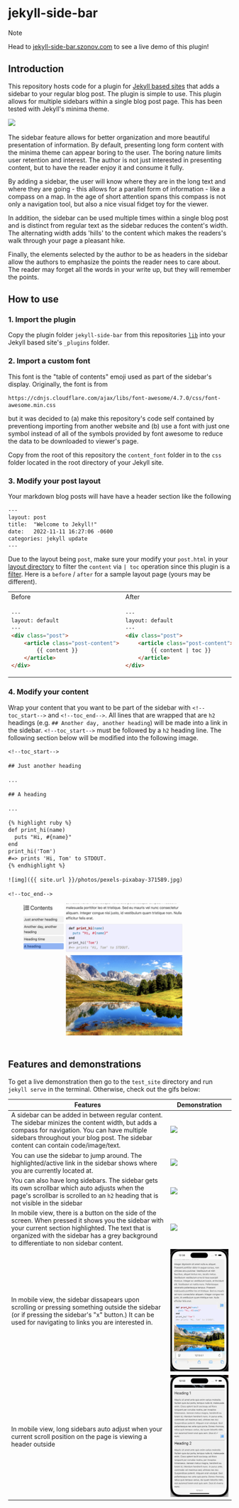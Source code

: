 # jekyll-side-bar

> [!NOTE]
> Head to [jekyll-side-bar.szonov.com](https://jekyll-side-bar.szonov.com) to see a live demo of this plugin!


## Introduction

This repository hosts code for a plugin for [Jekyll based sites](https://jekyllrb.com/) that adds a sidebar to your regular blog post. The plugin is simple to use. This plugin allows for multiple sidebars within a single blog post page. This has been tested with Jekyll's minima theme.

![](assets/intro.gif)

The sidebar feature allows for better organization and more beautiful presentation of information. By default, presenting long form content with the minima theme can appear boring to the user. The boring nature limits user retention and interest. The author is not just interested in presenting content, but to have the reader enjoy it and consume it fully.

 By adding a sidebar, the user will know where they are in the long text and where they are going - this allows for a parallel form of information - like a compass on a map. In the age of short attention spans this compass is not only a navigation tool, but also a nice visual fidget toy for the viewer.
  
 In addition, the sidebar can be used multiple times within a single blog post and is distinct from regular text as the sidebar reduces the content's width. The alternating width adds 'hills' to the content which makes the readers's walk through your page a pleasant hike.

Finally, the elements selected by the author to be as headers in the sidebar allow the authors to emphasize the points the reader nees to care about. The reader may forget all the words in your write up, but they will remember the points. 


## How to use

### 1. Import the plugin

Copy the plugin folder `jekyll-side-bar` from this repositories [`lib`](https://github.com/mannyray/jekyll-side-bar/tree/master/lib) into your Jekyll based site's `_plugins` folder. 

### 2. Import a custom font

This font is the "table of contents" emoji used as part of the sidebar's display. Originally, the font is from

```
https://cdnjs.cloudflare.com/ajax/libs/font-awesome/4.7.0/css/font-awesome.min.css
```

but it was decided to (a) make this repository's code self contained by preventiong importing from another website and (b) use a font with just one symbol instead of all of the symbols provided by font awesome to reduce the data to be downloaded to viewer's page.

Copy from the root of this repository the `content_font` folder in to the `css` folder located in the root directory of your Jekyll site. 

### 3. Modify your post layout

Your markdown blog posts will have have a header section like the following

```
---
layout: post
title:  "Welcome to Jekyll!"
date:   2022-11-11 16:27:06 -0600
categories: jekyll update
---
```

Due to the layout being `post`, make sure your modify your `post.html` in your [layout directory](https://jekyllrb.com/docs/step-by-step/04-layouts/) to filter the `content` via `| toc` operation since this plugin is a [filter](https://jekyllrb.com/docs/plugins/filters/). Here is a `before` / `after` for a sample layout page (yours may be different).



<table>
<tr>
<td> Before </td> <td> After </td>
</tr>
<tr>
<td>


```html
---
layout: default
---
<div class="post">
    <article class="post-content">
        {{ content }}
    </article>
</div>
```

</td>
<td>
    
```html
---
layout: default
---
<div class="post">
    <article class="post-content">
        {{ content | toc }}
    </article>
</div>
```
</td>
</tr>
</table>


### 4. Modify your content

Wrap your content that you want to be part of the sidebar with `<!--toc_start-->` and `<!--toc_end-->`. All lines that are wrapped that are `h2` headings (e.g. `## Another day, another heading`) will be made into a link in the sidebar. `<!--toc_start-->` must be followed by a `h2` heading line. The following section below will be modified into the following image. 

```
<!--toc_start-->

## Just another heading 

...

## A heading

...

{% highlight ruby %}
def print_hi(name)
  puts "Hi, #{name}"
end
print_hi('Tom')
#=> prints 'Hi, Tom' to STDOUT.
{% endhighlight %}

![img]({{ site.url }}/photos/pexels-pixabay-371589.jpg)

<!--toc_end-->
```

![](assets/sample.png)


## Features and demonstrations

To get a live demonstration then go to the `test_site` directory and run `jekyll serve` in the terminal. Otherwise, check out the gifs below:


| Features    | Demonstration |
| -------- | ------- |
 | A sidebar can be added in between regular content. The sidebar minizes the content width, but adds a compass for navigation. You can have multiple sidebars throughout your blog post. The sidebar content can contain code/image/text.  |  ![](assets/intro.gif)  | 
| You can use the sidebar to jump around. The highlighted/active link in the sidebar shows where you are currently located at.  | ![](assets/jump_around.gif) |
| You can also have long sidebars. The sidebar gets its own scrollbar which auto adjusts when the page's scrollbar is scrolled to an `h2` heading that is not visible in the sidebar  | ![](assets/long_sidebar.gif) |
| In mobile view, there is a button on the side of the screen. When pressed it shows you the sidebar with your current section highlighted. The text that is organized with the sidebar has a grey background to differentiate to non sidebar content. | <div style="height:50%">![](assets/mobile_1.gif)</div>  |
| In mobile view, the sidebar dissapears upon scrolling or pressing something outside the sidebar (or if pressing the sidebar's "x" button.) It can be used for navigating to links you are interested in. | ![](assets/mobile_2.gif) |
| In mobile view, long sidebars auto adjust when your current scroll position on the page is viewing a header outside    | ![](assets/mobile_3.gif) | 


